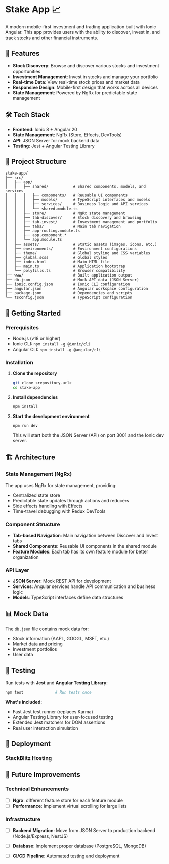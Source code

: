 # Stake App 📈

A modern mobile-first investment and trading application built with Ionic Angular. This app provides users with the ability to discover, invest in, and track stocks and other financial instruments.

## 🚀 Features

- **Stock Discovery**: Browse and discover various stocks and investment opportunities
- **Investment Management**: Invest in stocks and manage your portfolio
- **Real-time Data**: View real-time stock prices and market data
- **Responsive Design**: Mobile-first design that works across all devices
- **State Management**: Powered by NgRx for predictable state management

## 🛠️ Tech Stack

- **Frontend**: Ionic 8 + Angular 20
- **State Management**: NgRx (Store, Effects, DevTools)
- **API**: JSON Server for mock backend data
- **Testing**: Jest + Angular Testing Library

## 📱 Project Structure

```
stake-app/
├── src/
│   ├── app/
│   │   ├── shared/           # Shared components, models, and services
│   │   │   ├── components/   # Reusable UI components
│   │   │   ├── models/       # TypeScript interfaces and models
│   │   │   ├── services/     # Business logic and API services
│   │   │   └── shared.module.ts
│   │   ├── store/            # NgRx state management
│   │   ├── tab-discover/     # Stock discovery and browsing
│   │   ├── tab-invest/       # Investment management and portfolio
│   │   ├── tabs/             # Main tab navigation
│   │   ├── app-routing.module.ts
│   │   ├── app.component.*
│   │   └── app.module.ts
│   ├── assets/               # Static assets (images, icons, etc.)
│   ├── environments/         # Environment configurations
│   ├── theme/                # Global styling and CSS variables
│   ├── global.scss           # Global styles
│   ├── index.html            # Main HTML file
│   ├── main.ts               # Application bootstrap
│   └── polyfills.ts          # Browser compatibility
├── www/                      # Built application output
├── db.json                   # Mock API data (JSON Server)
├── ionic.config.json         # Ionic CLI configuration
├── angular.json              # Angular workspace configuration
├── package.json              # Dependencies and scripts
└── tsconfig.json             # TypeScript configuration
```

## 🚦 Getting Started

### Prerequisites

- Node.js (v18 or higher)
- Ionic CLI: `npm install -g @ionic/cli`
- Angular CLI: `npm install -g @angular/cli`

### Installation

1. **Clone the repository**
   ```bash
   git clone <repository-url>
   cd stake-app
   ```

2. **Install dependencies**
   ```bash
   npm install
   ```

3. **Start the development environment**
   ```bash
   npm run dev
   ```
   This will start both the JSON Server (API) on port 3001 and the Ionic dev server.

## 🏗️ Architecture

### State Management (NgRx)
The app uses NgRx for state management, providing:
- Centralized state store
- Predictable state updates through actions and reducers
- Side effects handling with Effects
- Time-travel debugging with Redux DevTools

### Component Structure
- **Tab-based Navigation**: Main navigation between Discover and Invest tabs
- **Shared Components**: Reusable UI components in the shared module
- **Feature Modules**: Each tab has its own feature module for better organization

### API Layer
- **JSON Server**: Mock REST API for development
- **Services**: Angular services handle API communication and business logic
- **Models**: TypeScript interfaces define data structures

## 📊 Mock Data

The `db.json` file contains mock data for:
- Stock information (AAPL, GOOGL, MSFT, etc.)
- Market data and pricing
- Investment portfolios
- User data


## 🧪 Testing

Run tests with **Jest** and **Angular Testing Library**:

```bash
npm test              # Run tests once
```

**What's included:**
- Fast Jest test runner (replaces Karma)
- Angular Testing Library for user-focused testing
- Extended Jest matchers for DOM assertions
- Real user interaction simulation


## 🚀 Deployment

### StackBlitz Hosting


## 🔮 Future Improvements

### Technical Enhancements
- [ ] **Ngrx**: different feature store for each feature module
- [ ] **Performance**: Implement virtual scrolling for large lists

### Infrastructure
- [ ] **Backend Migration**: Move from JSON Server to production backend (Node.js/Express, NestJS)
- [ ] **Database**: Implement proper database (PostgreSQL, MongoDB)
- [ ] **CI/CD Pipeline**: Automated testing and deployment

